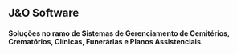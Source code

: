 ## J&O Software
#### Soluções no ramo de Sistemas de Gerenciamento de Cemitérios, Crematórios, Clínicas, Funerárias e Planos Assistenciais. 
